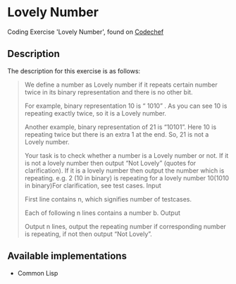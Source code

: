 # Lovely Number

Coding Exercise 'Lovely Number', found on
[Codechef](https://www.codechef.com/problems/LPUACE05)

## Description

The description for this exercise is as follows:

> We define a number as Lovely number if it repeats certain number twice in its binary representation and there is no other bit.
> 
> For example, binary representation 10 is “ 1010” . As you can see 10 is repeating exactly twice, so it is a Lovely number.
> 
> Another example, binary representation of 21 is “10101”. Here 10 is repeating twice but there is an extra 1 at the end. So, 21 is not a Lovely number.
> 
> Your task is to check whether a number is a Lovely number or not. If it is not a lovely number then output “Not Lovely” (quotes for clarification). If it is a lovely number then output the number which is repeating. e.g. 2 (10 in binary) is repeating for a lovely number 10(1010 in binary)For clarification, see test cases.
> Input
> 
> First line contains n, which signifies number of testcases.
> 
> Each of following n lines contains a number b.
> Output
> 
> Output n lines, output the repeating number if corresponding number is repeating, if not then output “Not Lovely”.

## Available implementations

* Common Lisp
